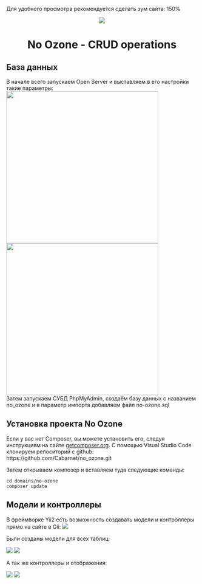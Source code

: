 Для удобного просмотра рекомендуется сделать зум сайта: 150%
<p align="center">
    <img src="FOR_READ_ME/DB.png">
    <h1 align="center">No Ozone - CRUD operations</h1>
</p>

<h2>База данных</h2>
В начале всего запускаем Open Server и выставляем в его настройки такие параметры:
<br>
<div>
<img style="display: inline-block;" src="FOR_READ_ME/1.png" width="400px"> 
<img style="display: inline-block;" src="FOR_READ_ME/2.png" width="400px">
</div>
Затем запускаем СУБД PhpMyAdmin, создаём базу данных с названием no_ozone и в параметр импорта добавляем файл no-ozone.sql

<h2>Установка проекта No Ozone</h2>
<p>Если у вас нет Composer, вы можете установить его, следуя инструкциям на сайте <a href="http://getcomposer.org/doc/00-intro.md#installation-nix">getcomposer.org</a>.
С помощью Visual Studio Code клонируем репоситорий с github: https://github.com/Cabarnet/no_ozone.git</p>

Затем открываем композер и вставляем туда следующие команды:
~~~
cd domains/no-ozone
composer update
~~~

<h2>Модели и контроллеры</h2>
В фреймворке Yii2 есть возможность создавать модели и контроллеры прямо на сайте в Gii:
<img src="FOR_READ_ME/Gii.png">

<p>Были созданы модели для всех таблиц:
    <div>
<img style="display: inline-block;" src="FOR_READ_ME/3.png"> 
<img style="display: inline-block;" src="FOR_READ_ME/models.png">
    </div>
</p>
<p>А так же контроллеры и отображения:
    <div>
<img style="display: inline-block;" src="FOR_READ_ME/4.png"> 
<img style="display: inline-block;" src="FOR_READ_ME/5.png">
    </div>
</p>

